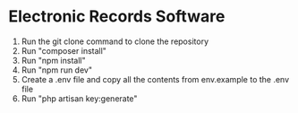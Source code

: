 # Electronic Records Software
1. Run the git clone command to clone the repository
2. Run "composer install"
3. Run "npm install"
4. Run "npm run dev"
5. Create a .env file and copy all the contents from env.example to the .env file
6. Run "php artisan key:generate"